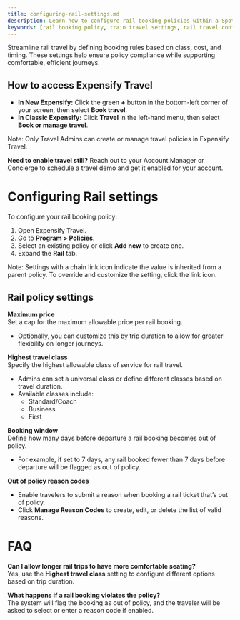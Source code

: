 ```yaml
---
title: configuring-rail-settings.md
description: Learn how to configure rail booking policies within a Spotnana travel policy in Expensify.
keywords: [rail booking policy, train travel settings, rail travel configuration, expensify travel policy, spotnana rail rules]
---
```


Streamline rail travel by defining booking rules based on class, cost, and timing. These settings help ensure policy compliance while supporting comfortable, efficient journeys.

## How to access Expensify Travel

- **In New Expensify:** Click the green **+** button in the bottom-left corner of your screen, then select **Book travel**.
- **In Classic Expensify:** Click **Travel** in the left-hand menu, then select **Book or manage travel**.

Note: Only Travel Admins can create or manage travel policies in Expensify Travel.

**Need to enable travel still?** Reach out to your Account Manager or Concierge to schedule a travel demo and get it enabled for your account.

# Configuring Rail settings

To configure your rail booking policy:  
1. Open Expensify Travel.  
2. Go to **Program > Policies**.  
3. Select an existing policy or click **Add new** to create one.  
4. Expand the **Rail** tab.

Note: Settings with a chain link icon indicate the value is inherited from a parent policy. To override and customize the setting, click the link icon.

## Rail policy settings

**Maximum price**  
Set a cap for the maximum allowable price per rail booking.  
- Optionally, you can customize this by trip duration to allow for greater flexibility on longer journeys.

**Highest travel class**  
Specify the highest allowable class of service for rail travel.  
- Admins can set a universal class or define different classes based on travel duration.  
- Available classes include:
  - Standard/Coach
  - Business
  - First

**Booking window**  
Define how many days before departure a rail booking becomes out of policy.  
- For example, if set to 7 days, any rail booked fewer than 7 days before departure will be flagged as out of policy.

**Out of policy reason codes**  
- Enable travelers to submit a reason when booking a rail ticket that’s out of policy.  
- Click **Manage Reason Codes** to create, edit, or delete the list of valid reasons.

# FAQ

**Can I allow longer rail trips to have more comfortable seating?**  
Yes, use the **Highest travel class** setting to configure different options based on trip duration.

**What happens if a rail booking violates the policy?**  
The system will flag the booking as out of policy, and the traveler will be asked to select or enter a reason code if enabled.
